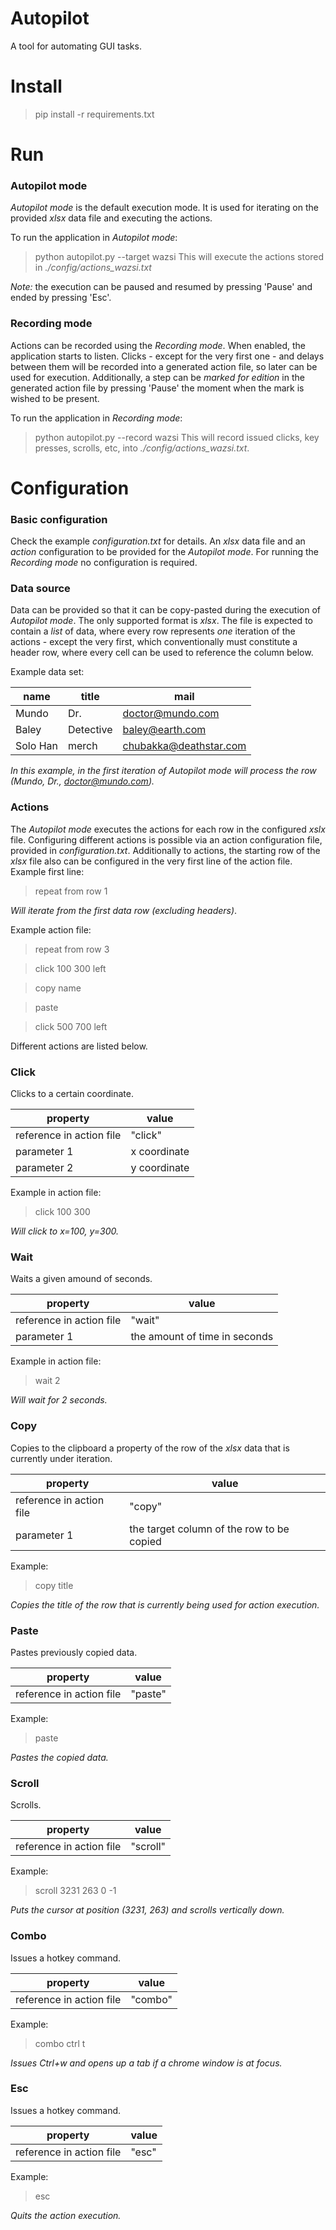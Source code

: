 # Autopilot
A tool for automating GUI tasks.

# Install
> pip install -r requirements.txt

# Run
### Autopilot mode
_Autopilot mode_ is the default execution mode. It is used for iterating on the provided _xlsx_ data file and 
executing the actions.

To run the application in _Autopilot mode_:
> python autopilot.py --target wazsi
This will execute the actions stored in _./config/actions_wazsi.txt_

*Note:* the execution can be paused and resumed by pressing 'Pause' and ended by pressing 'Esc'.

### Recording mode
Actions can be recorded using the _Recording mode_. When enabled, the application starts to listen.
Clicks - except for the very first one - and delays between them will be recorded into a generated action file, 
so later can be used for execution. Additionally, a step can be _marked for edition_ in the generated action file 
by pressing 'Pause' the moment when the mark is wished to be present.

To run the application in _Recording mode_:
> python autopilot.py --record wazsi
This will record issued clicks, key presses, scrolls, etc, into _./config/actions_wazsi.txt_.

# Configuration
### Basic configuration
Check the example _configuration.txt_ for details. An _xlsx_ data file and an _action_ configuration
to be provided for the _Autopilot mode_. For running the _Recording mode_ no configuration is required.

### Data source
Data can be provided so that it can be copy-pasted during the execution of _Autopilot mode_. The only supported 
format is _xlsx_. The file is expected to contain a _list_ of data, where every row represents *one* iteration of the 
actions - except the very first, which conventionally must constitute a header row, where every cell can be 
used to reference the column below.

Example data set:

name | title | mail
------------ | ------------- | ------------
Mundo | Dr. | doctor@mundo.com
Baley | Detective | baley@earth.com
Solo Han | merch | chubakka@deathstar.com

_In this example, in the first iteration of Autopilot mode will process the row (Mundo, Dr., doctor@mundo.com)._

### Actions
The _Autopilot mode_ executes the actions for each row in the configured _xslx_ file. Configuring different actions is possible 
via an action configuration file, provided in _configuration.txt_. Additionally to actions, the starting row of the 
_xlsx_ file also can be configured in the very first line of the action file.
Example first line:
> repeat from row 1

_Will iterate from the first data row (excluding headers)_.

Example action file:
> repeat from row 3

> click 100 300 left

> copy name

> paste

> click 500 700 left

Different actions are listed below.

### Click
Clicks to a certain coordinate.

property|value
--- | --- 
reference in action file|"click"
parameter 1 | x coordinate
parameter 2 | y coordinate

Example in action file:
> click 100 300

_Will click to x=100, y=300._

### Wait
Waits a given amound of seconds.

property|value
--- | ---
reference in action file | "wait"
parameter 1 | the amount of time in seconds

Example in action file:
> wait 2

_Will wait for 2 seconds._

### Copy
Copies to the clipboard a property of the row of the _xlsx_ data that is currently under iteration.

property|value
| --- | --- |
reference in action file | "copy"
parameter 1 | the target column of the row to be copied

Example:
> copy title

_Copies the title of the row that is currently being used for action execution._

### Paste
Pastes previously copied data.

property|value
| --- | --- |
reference in action file| "paste"

Example:
> paste

_Pastes the copied data._

### Scroll
Scrolls.

property|value
| --- | --- |
reference in action file| "scroll"

Example:
> scroll 3231 263 0 -1

_Puts the cursor at position (3231, 263) and scrolls vertically down._

### Combo
Issues a hotkey command.

property|value
| --- | --- |
reference in action file| "combo"

Example:
> combo ctrl t

_Issues Ctrl+w and opens up a tab if a chrome window is at focus._

### Esc
Issues a hotkey command.

property|value
| --- | --- |
reference in action file| "esc"

Example:
> esc

_Quits the action execution._
